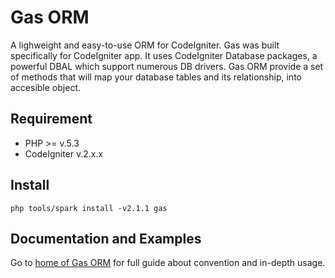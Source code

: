 # Gas ORM 

A lighweight and easy-to-use ORM for CodeIgniter. Gas was built specifically for CodeIgniter app. It uses CodeIgniter Database packages, a powerful DBAL which support numerous DB drivers. Gas ORM provide a set of methods that will map your database tables and its relationship, into accesible object.

## Requirement

* PHP >= v.5.3
* CodeIgniter v.2.x.x

## Install

    php tools/spark install -v2.1.1 gas

## Documentation and Examples

Go to [home of Gas ORM](http://gasorm-doc.taufanaditya.com "home of Gas ORM") for full guide about convention and in-depth usage.